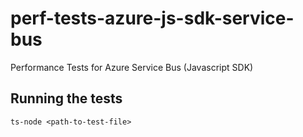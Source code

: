 # perf-tests-azure-js-sdk-service-bus
Performance Tests for Azure Service Bus (Javascript SDK)

## Running the tests

`ts-node <path-to-test-file>`
